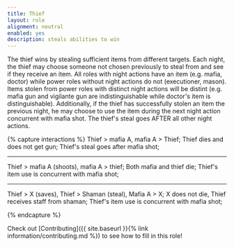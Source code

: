 ```yaml
---
title: Thief
layout: role
alignment: neutral
enabled: yes
description: steals abilities to win
---
```


The thief wins by stealing sufficient items from different targets. Each night, the thief may choose someone not chosen previously to steal from and see if they receive an item. All roles with night actions have an item (e.g. mafia, doctor) while power roles without night actions do not (executioner, mason). Items stolen from power roles with distinct night actions will be distint (e.g. mafia gun and vigilante gun are indistinguishable while doctor's item is distinguishable). Additionally, if the thief has successfully stolen an item the previous night, he may choose to use the item during the next night action concurrent with mafia shot. The thief's steal goes AFTER all other night actions.  

{% capture interactions %}
Thief > mafia A, mafia A > Thief;
Thief dies and does not get gun;
Thief's steal goes after mafia shot;

---
Thief > mafia A (shoots), mafia A > thief;
Both mafia and thief die;
Thief's item use is concurrent with mafia shot;

---
Thief > X (saves), Thief > Shaman (steal), Mafia A > X;
X does not die, Thief receives staff from shaman;
Thief's item use is concurrent with mafia shot;

{% endcapture %}

Check out [Contributing]({{ site.baseurl }}{% link information/contributing.md %}) to see how to fill in this role!
